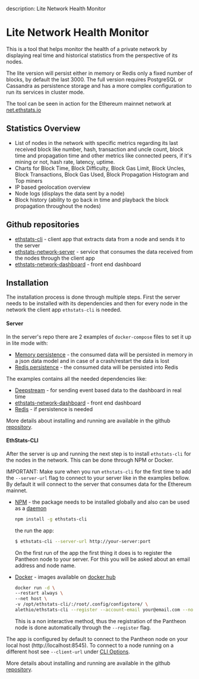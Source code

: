 description: Lite Network Health Monitor
<!--- END of page meta data -->

# Lite Network Health Monitor

This is a tool that helps monitor the health of a private network by displaying real time and historical statistics 
from the perspective of its nodes.

The lite version will persist either in memory or Redis only a fixed number of blocks, by default the last 3000. The full version requires PostgreSQL or Cassandra as persistence storage and has a more complex configuration to run its services in cluster mode.

The tool can be seen in action for the Ethereum mainnet network at [net.ethstats.io](https://net.ethstats.io)

## Statistics Overview
* List of nodes in the network with specific metrics regarding its last received block like number, hash, transaction and uncle count, block time and propagation time and other metrics like connected peers, if it's mining or not, hash rate, latency, uptime.
* Charts for Block Time, Block Difficulty, Block Gas Limit, Block Uncles, Block Transactions, Block Gas Used, Block Propagation Histogram and Top miners
* IP based geolocation overview
* Node logs (displays the data sent by a node)
* Block history (ability to go back in time and playback the block propagation throughout the nodes)

## Github repositories
* [ethstats-cli](https://github.com/Alethio/ethstats-cli) - client app that extracts data from a node and sends it to the server 
* [ethstats-network-server](https://github.com/Alethio/ethstats-network-server) - service that consumes the data received from the nodes through the client app 
* [ethstats-network-dashboard](https://github.com/Alethio/ethstats-network-dashboard) - front end dashboard  

## Installation

The installation process is done through multiple steps. First the server needs to be installed with its dependencies and then for every node in the network the client app `ethstats-cli` is needed.

#### Server

In the server's repo there are 2 examples of `docker-compose` files to set it up in lite mode with:
* [Memory persistence](https://github.com/Alethio/ethstats-network-server/blob/master/docker/lite-mode/memory-persistence/docker-compose.yml) - the consumed data will be persisted in memory in a json data model and in case of a crash/restart the data is lost
* [Redis persistence](https://github.com/Alethio/ethstats-network-server/blob/master/docker/lite-mode/redis-persistence/docker-compose.yml) - the consumed data will be persisted into Redis 

The examples contains all the needed dependencies like: 
* [Deepstream](https://github.com/deepstreamIO/deepstream.io) - for sending event based data to the dashboard in real time
* [ethstats-network-dashboard](https://github.com/Alethio/ethstats-network-dashboard) - front end dashboard
* [Redis](https://redis.io/) - if persistence is needed

More details about installing and running are available in the github [repository](https://github.com/Alethio/ethstats-network-server).
#### EthStats-CLI

After the server is up and running the next step is to install `ethstats-cli` for the nodes in the network. This can be done through NPM or Docker.

IMPORTANT: Make sure when you run `ethstats-cli` for the first time to add the `--server-url` flag to connect to your server like in the examples bellow. By default it will connect to the server that consumes data for the Ethereum mainnet.
 
* [NPM](https://github.com/Alethio/ethstats-cli#install) - the package needs to be installed globally and also can be used as a [daemon](https://github.com/Alethio/ethstats-cli#daemon)
  ```sh
  npm install -g ethstats-cli
  ```
  the run the app:
  ```sh
  $ ethstats-cli --server-url http://your-server:port
  ```  

  On the first run of the app the first thing it does is to register the Pantheon node to your server. 
  For this you will be asked about an email address and node name.
  

* [Docker](https://github.com/Alethio/ethstats-cli#docker) - images available on [docker hub](https://hub.docker.com/r/alethio/ethstats-cli)
  ```sh
  docker run -d \
  --restart always \
  --net host \
  -v /opt/ethstats-cli/:/root/.config/configstore/ \
  alethio/ethstats-cli --register --account-email your@email.com --node-name your_node_name --server-url http://your-server:port
  ```

  This is a non interactive method, thus the registration of the Pantheon node is done automatically through the `--register` flag.  

The app is configured by default to connect to the Pantheon node on your local host (http://localhost:8545).
To connect to a node running on a different host see `--client-url` under [CLI Options](https://github.com/Alethio/ethstats-cli#cli-options).

More details about installing and running are available in the github [repository](https://github.com/Alethio/ethstats-cli).  
